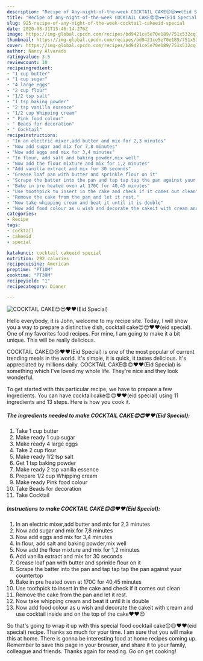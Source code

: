 ```yaml
---
description: "Recipe of Any-night-of-the-week COCKTAIL CAKE😍😍❤❤(Eid Special)"
title: "Recipe of Any-night-of-the-week COCKTAIL CAKE😍😍❤❤(Eid Special)"
slug: 925-recipe-of-any-night-of-the-week-cocktail-cakeeid-special
date: 2020-08-31T15:46:14.276Z
image: https://img-global.cpcdn.com/recipes/bd9421ce5e70e189/751x532cq70/cocktail-cake😍😍❤❤eid-special-recipe-main-photo.jpg
thumbnail: https://img-global.cpcdn.com/recipes/bd9421ce5e70e189/751x532cq70/cocktail-cake😍😍❤❤eid-special-recipe-main-photo.jpg
cover: https://img-global.cpcdn.com/recipes/bd9421ce5e70e189/751x532cq70/cocktail-cake😍😍❤❤eid-special-recipe-main-photo.jpg
author: Nancy Alvarado
ratingvalue: 3.5
reviewcount: 10
recipeingredient:
- "1 cup butter"
- "1 cup sugar"
- "4 large eggs"
- "2 cup flour"
- "1/2 tsp salt"
- "1 tsp baking powder"
- "2 tsp vanilla essence"
- "1/2 cup Whipping cream"
- " Pink food colour"
- " Beads for decoration"
- " Cocktail"
recipeinstructions:
- "In an electric mixer,add butter and mix for 2,3 minutes"
- "Now add sugar and mix for 7,8 minutes"
- "Now add eggs and mix for 3,4 minutes"
- "In flour, add salt and baking powder,mix well"
- "Now add the flour mixture and mix for 1,2 minutes"
- "Add vanilla extract and mix for 30 seconds"
- "Grease loaf pan with butter and sprinkle flour on it"
- "Scrape the batter into the pan and tap tap tap the pan against yuur countertop"
- "Bake in pre heated oven at 170C for 40,45 minutes"
- "Use toothpick to insert in the cake and check if it comes out clean"
- "Remove the cake from the pan and let it rest."
- "Now take whipping cream and beat it until it is double"
- "Now add food colour as u wish and decorate the cakeit with cream and use cocktail inside and on the top of the cake❤❤😍"
categories:
- Recipe
tags:
- cocktail
- cakeeid
- special

katakunci: cocktail cakeeid special 
nutrition: 292 calories
recipecuisine: American
preptime: "PT10M"
cooktime: "PT39M"
recipeyield: "1"
recipecategory: Dinner

---
```



![COCKTAIL CAKE😍😍❤❤(Eid Special)](https://img-global.cpcdn.com/recipes/bd9421ce5e70e189/751x532cq70/cocktail-cake😍😍❤❤eid-special-recipe-main-photo.jpg)

Hello everybody, it is John, welcome to my recipe site. Today, I will show you a way to prepare a distinctive dish, cocktail cake😍😍❤❤(eid special). One of my favorites food recipes. For mine, I am going to make it a bit unique. This will be really delicious.



COCKTAIL CAKE😍😍❤❤(Eid Special) is one of the most popular of current trending meals in the world. It's simple, it is quick, it tastes delicious. It's appreciated by millions daily. COCKTAIL CAKE😍😍❤❤(Eid Special) is something which I've loved my whole life. They're nice and they look wonderful.


To get started with this particular recipe, we have to prepare a few ingredients. You can have cocktail cake😍😍❤❤(eid special) using 11 ingredients and 13 steps. Here is how you cook it.

<!--inarticleads1-->

##### The ingredients needed to make COCKTAIL CAKE😍😍❤❤(Eid Special):

1. Take 1 cup butter
1. Make ready 1 cup sugar
1. Make ready 4 large eggs
1. Take 2 cup flour
1. Make ready 1/2 tsp salt
1. Get 1 tsp baking powder
1. Make ready 2 tsp vanilla essence
1. Prepare 1/2 cup Whipping cream
1. Make ready  Pink food colour
1. Take  Beads for decoration
1. Take  Cocktail




<!--inarticleads2-->

##### Instructions to make COCKTAIL CAKE😍😍❤❤(Eid Special):

1. In an electric mixer,add butter and mix for 2,3 minutes
1. Now add sugar and mix for 7,8 minutes
1. Now add eggs and mix for 3,4 minutes
1. In flour, add salt and baking powder,mix well
1. Now add the flour mixture and mix for 1,2 minutes
1. Add vanilla extract and mix for 30 seconds
1. Grease loaf pan with butter and sprinkle flour on it
1. Scrape the batter into the pan and tap tap tap the pan against yuur countertop
1. Bake in pre heated oven at 170C for 40,45 minutes
1. Use toothpick to insert in the cake and check if it comes out clean
1. Remove the cake from the pan and let it rest.
1. Now take whipping cream and beat it until it is double
1. Now add food colour as u wish and decorate the cakeit with cream and use cocktail inside and on the top of the cake❤❤😍




So that's going to wrap it up with this special food cocktail cake😍😍❤❤(eid special) recipe. Thanks so much for your time. I am sure that you will make this at home. There is gonna be interesting food at home recipes coming up. Remember to save this page in your browser, and share it to your family, colleague and friends. Thanks again for reading. Go on get cooking!
